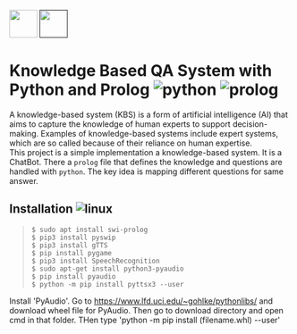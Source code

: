 <a><img src="https://www.python.org/static/img/python-logo.png" height="50px"/></a> <a href=""><img src="https://www.swi-prolog.org/icons/swipl.png" height="50px"/></a>
# Knowledge Based QA System with Python and Prolog ![python](https://img.shields.io/badge/python-3.7-yellow) ![prolog](https://img.shields.io/badge/prolog-8.2.0-red)
A knowledge-based system (KBS) is a form of artificial intelligence (AI) that aims to capture the knowledge of human experts to support decision-making. Examples of knowledge-based systems include expert systems, which are so called because of their reliance on human expertise.<br>
This project is a simple implementation a knowledge-based system. It is a ChatBot. There a ``prolog`` file that defines the knowledge and questions are handled with ``python``. The key idea is mapping different questions for same answer.

## Installation ![linux](https://img.shields.io/badge/-linux-orange)

> ``$ sudo apt install swi-prolog``<br>
``$ pip3 install pyswip``<br>
``$ pip3 install gTTS``<br>
``$ pip install pygame``<br>
``$ pip3 install SpeechRecognition``<br>
``$ sudo apt-get install python3-pyaudio``<br>
``$ pip install pyaudio``<br>
``$ python -m pip install pyttsx3 --user `` <br>

 Install 'PyAudio'. Go to https://www.lfd.uci.edu/~gohlke/pythonlibs/ and download wheel file for PyAudio. Then go to download directory and open cmd in that folder. THen type 'python -m pip install (filename.whl) --user'
